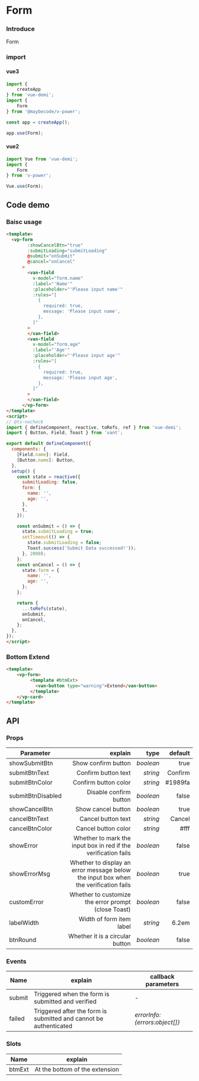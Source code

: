 # Form 

### Introduce

Form 

### import

#### vue3

```js
import {
    createApp
} from 'vue-demi';
import {
    Form
} from '@maybecode/v-power';

const app = createApp();

app.use(Form);
```

#### vue2

```js
import Vue from 'vue-demi';
import {
    Form
} from 'v-power';

Vue.use(Form);
```

## Code demo

### Baisc usage

```html
<template>
  <vp-form
        :showCancelBtn="true"
        :submitLoading="submitLoading"
        @submit="onSubmit"
        @cancel="onCancel"
      >
        <van-field
          v-model="form.name"
          :label="'Name'"
          :placeholder="'Please input name'"
          :rules="[
            {
              required: true,
              message: 'Please input name',
            },
          ]"
        >
        </van-field>
        <van-field
          v-model="form.age"
          :label="'Age'"
          :placeholder="'Please input age'"
          :rules="[
            {
              required: true,
              message: 'Please input age',
            },
          ]"
        >
        </van-field>
      </vp-form>
</template>
<script>
// @ts-nocheck
import { defineComponent, reactive, toRefs, ref } from 'vue-demi';
import { Button, Field, Toast } from 'vant';

export default defineComponent({
  components: {
    [Field.name]: Field,
    [Button.name]: Button,
  },
  setup() {
    const state = reactive({
      submitLoading: false,
      form: {
        name: '',
        age: '',
      },
      t,
    });

    const onSubmit = () => {
      state.submitLoading = true;
      setTimeout(() => {
        state.submitLoading = false;
        Toast.success('Submit Data successed!'));
      }, 2000);
    };
    const onCancel = () => {
      state.form = {
        name: '',
        age: '',
      };
    };

    return {
      ...toRefs(state),
      onSubmit,
      onCancel,
    };
  },
});
</script>

```

### Bottom Extend

```html
<template>
    <vp-form>
         <template #btmExt>
           <van-button type="warning">Extend</van-button>
         </template>
    </vp-card>
</template>
```

## API

### Props

| Parameter         |                                                                             explain |      type | default |
| ----------------- | ----------------------------------------------------------------------------------: | --------: | ------: |
| showSubmitBtn     |                                                                 Show confirm button | _boolean_ |    true |
| submitBtnText     |                                                                 Confirm button text |  _string_ | Confirm |
| submitBtnColor    |                                                                Confirm button color |  _string_ | #1989fa |
| submitBtnDisabled |                                                              Disable confirm button | _boolean_ |   false |
| showCancelBtn     |                                                                  Show cancel button | _boolean_ |    true |
| cancelBtnText     |                                                                  Cancel button text |  _string_ |  Cancel |
| cancelBtnColor    |                                                                 Cancel button color |  _string_ |    #fff |
| showError         |                      Whether to mark the input box in red if the verification fails | _boolean_ |   false |
| showErrorMsg      | Whether to display an error message below the input box when the verification fails | _boolean_ |    true |
| customError       |                                 Whether to customize the error prompt (close Toast) | _boolean_ |   false |
| labelWidth        |                                                            Width of form item label |  _string_ |   6.2em |
| btnRound          |                                                     Whether it is a circular button | _boolean_ |   false |

### Events

| Name   | explain                                                           | callback   parameters         |
| ------ | ----------------------------------------------------------------- | ----------------------------- |
| submit | Triggered when the form is submitted and verified                 | -                             |
| failed | Triggered after the form is submitted and cannot be authenticated | _errorInfo:{errors:object[]}_ |

### Slots

| Name   | explain                        |
| ------ | ------------------------------ |
| btmExt | At the bottom of the extension |
